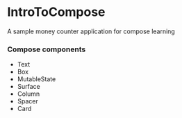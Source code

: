 # IntroToCompose
A sample money counter application for compose learning

### Compose components

- Text
- Box
- MutableState
- Surface
- Column
- Spacer
- Card
